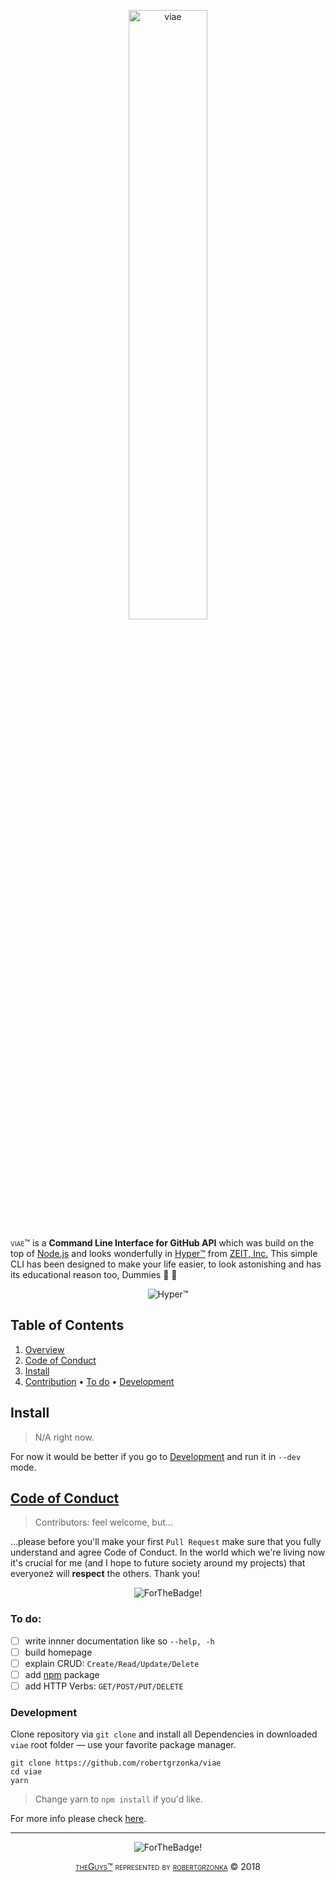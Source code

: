 <p align="center">
	<img src="https://az-serwer1831564.online.pro/theguys.app/viae.svg" alt="viae" width="50%" />
</p>

<span style="font-variant: small-caps">viae™</span> is a __Command Line Interface for GitHub API__ which was build on the top of [Node.js][Node.js Homepage] and looks wonderfully in [Hyper™][Hyper Homepage] from [ZEIT, Inc.][Zeit, Inc.] This simple CLI has been designed to make your life easier, to look astonishing and has its educational reason too, Dummies :black_heart: :monkey:

<div align="center"><img alt="Hyper™" src="https://az-serwer1831564.online.pro/theguys.app/viae-and-hyper.png" /></div>

## Table of Contents

1. [Overview](#viae™)
2. [Code of Conduct](#code-of-conduct)
3. [Install](#install)
4. [Contribution](#contribution)
	• [To do](#to-do)
	• [Development](#development)

## Install

> N/A right now.

For now it would be better if you go to [Development][Development] and run it in `--dev` mode.

## [Code of Conduct][Contributors Guide]

> Contributors: feel welcome, but...

...please before you'll make your first `Pull Request` make sure that you fully understand and agree Code of Conduct. In the world which we're living now it's crucial for me (and I hope to future society around my projects) that everyoneż will **respect** the others. Thank you!

<div align="center"><img src="https://forthebadge.com/images/badges/built-with-love.svg" alt="ForTheBadge!" /></div>

### To do:
- [ ] write innner documentation like so `--help, -h`
- [ ] build homepage
- [ ] explain CRUD: `Create/Read/Update/Delete`
- [ ] add [npm][npm] package
- [ ] add HTTP Verbs: `GET/POST/PUT/DELETE`

### Development
Clone repository via `git clone` and install all Dependencies in downloaded `viae` root folder — use your favorite package manager.

```shell
git clone https://github.com/robertgrzonka/viae
cd viae
yarn
```

> Change yarn to `npm install` if you'd like.

For more info please check [here][Contributors Guide].

---

<div align="center"><img src="https://forthebadge.com/images/badges/you-didnt-ask-for-this.svg" alt="ForTheBadge!" /></div>

<p align="center" style="font-variant: small-caps"><a href="https://github.com/theguysdesign">theGuys™</a> represented by <a href="mailto: robert@theguys.sh">robertgrzonka</a> © 2018</p>

[ZEIT, Inc.]: https://zeit.co
[Contributors Guide]: CONTRIBUTING.md
[Node.js Homepage]: https://nodejs.org
[Hyper Homepage]: https://hyper.is
[npm]: https://npmjs.com
[Development]: #Development
[theGuys]: https://github.com/theguysdesign
